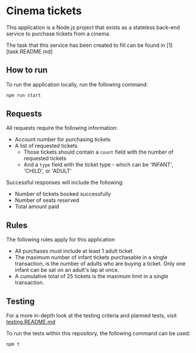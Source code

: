 # Cinema tickets

This application is a Node.js project that exists as a stateless back-end service to purchase
tickets from a cinema.

The task that this service has been created to fill can be found in [1][task.README.md]

[1]: task.README.md

## How to run

To run the application locally, run the following command:

```bash
npm run start
```

## Requests

All requests require the following information:

* Account number for purchasing tickets
* A list of requested tickets
  * Those tickets should contain a `count` field with the number of requested tickets
  * And a `type` field with the ticket type - which can be 'INFANT', 'CHILD', or 'ADULT'

Successful responses will include the following:
* Number of tickets booked successfully
* Number of seats reserved
* Total amount paid

## Rules

The following rules apply for this application

- All purchases _must_ include at least 1 adult ticket
- The maximum number of infant tickets purchasable in a single transaction, is the number of adults
  who are buying a ticket. Only one infant can be sat on an adult's lap at once.
- A cumulative total of 25 tickets is the maximum limit in a single transaction.

## Testing

For a more in-depth look at the testing criteria and planned tests, visit [testing.README.md][2]

[2]: testing.README.md

To run the tests within this repository, the following command can be used:

```bash
npm t
```
